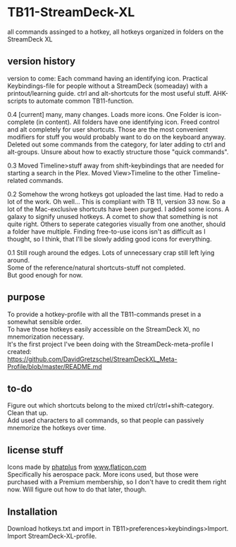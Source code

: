 # TB11-StreamDeck-XL
all commands assinged to a hotkey, all hotkeys organized in folders on the StreamDeck XL


## version history

version to come:
Each command having an identifying icon.
Practical Keybindings-file for people without a StreamDeck (someaday) with a printout/learning guide.
ctrl and alt-shortcuts for the most useful stuff.
AHK-scripts to automate common TB11-function.

0.4 [current]
many, many changes. Loads more icons. One Folder is icon-complete (in content). All folders have one identifying icon.
Freed control and alt completely for user shortcuts. Those are the most convenient modifiers for stuff you would probably want to do on the keyboard anyway. Deleted out some commands from the category, for later adding to ctrl and alt-groups.
Unsure about how to exactly structure those "quick commands".

0.3
Moved Timeline>stuff away from shift-keybindings that are needed for starting a search in the Plex.
Moved View>Timeline to the other Timeline-related commands.

0.2
Somehow the wrong hotkeys got uploaded the last time. Had to redo a lot of the work. Oh well...
This is compliant with TB 11, version 33 now. So a lot of the Mac-exclusive shortcuts have been purged.
I added some icons.  A galaxy to signify unused hotkeys. A comet to show that something is not quite right.
Others to seperate categories visually from one another, should a folder have multiple.
Finding free-to-use icons isn't as difficult as I thought, so I think, that I'll be slowly adding good icons for everything.


0.1
Still rough around the edges. Lots of unnecessary crap still left lying around.  
Some of the reference/natural shortcuts-stuff not completed.  
But good enough for now.  

## purpose
To provide a hotkey-profile with all the TB11-commands preset in a somewhat sensible order.  
To have those hotkeys easily accessible on the StreamDeck Xl, no mnemorization necessary.  
It's the first project I've been doing with the StreamDeck-meta-profile I created:  
https://github.com/DavidGretzschel/StreamDeckXL_Meta-Profile/blob/master/README.md


## to-do
Figure out which shortcuts belong to the mixed ctrl/ctrl+shift-category. Clean that up.  
Add used characters to all commands, so that people can passively mnemorize the hotkeys over time.  

## license stuff
<div>Icons made by <a href="https://www.flaticon.com/authors/phatplus" title="phatplus">phatplus</a> from <a href="https://www.flaticon.com/" title="Flaticon">www.flaticon.com</a></div>
Specifically his aerospace pack.
More icons used, but those were purchased with a Premium membership, so I don't have to credit them right now.
Will figure out how to do that later, though.

## Installation
Download hotkeys.txt and import in TB11>preferences>keybindings>Import.  
Import StreamDeck-XL-profile.
